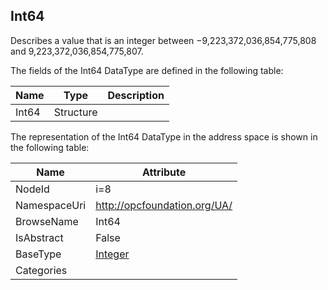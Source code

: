 <!-- datatype -->
## Int64
Describes a value that is an integer between −9,223,372,036,854,775,808 and 9,223,372,036,854,775,807.  
<!-- end of description -->
The fields of the Int64 DataType are defined in the following table:  

|Name|Type|Description|
|---|---|---|
|Int64|Structure||

The representation of the Int64 DataType in the address space is shown in the following table:  

|Name|Attribute|
|---|---|
|NodeId|i=8|
|NamespaceUri|http://opcfoundation.org/UA/|
|BrowseName|Int64|
|IsAbstract|False|
|BaseType|[Integer](../../DataTypes/Integer/readme.md)|
|Categories||

